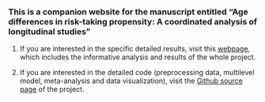 ###  This is a companion website for the manuscript entitled “Age differences in risk-taking propensity: A coordinated analysis of longitudinal studies”
1. If you are interested in the specific detailed results, visit this [webpage](https://cdsbasel.github.io/ageriskmeta/age_risktaking_metaanalysis), which includes the informative analysis and results of the whole project. 

2. If you are interested in the detailed code (preprocessing data, multilevel model, meta-analysis and data visualization), visit the [Github source page](https://github.com/cdsbasel/ageriskmeta) of the project.
